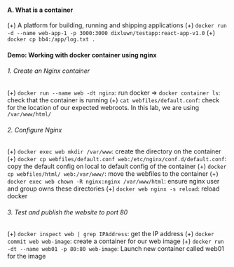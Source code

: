 #### A. What is a container
(+) A platform for building, running and shipping applications
(+) `docker run -d --name web-app-1 -p 3000:3000 dixluwn/testapp:react-app-v1.0`
(+) `docker cp bb4:/app/log.txt .`

#### Demo: Working with docker container using nginx 

###### 1. Create an Nginx container
(+) `docker run --name web -dt nginx`: run docker
=> `docker container ls`: check that the container is running
(+) `cat webfiles/default.conf`: check for the location of our expected webroots. In this lab, we are using `/var/www/html/`

###### 2. Configure Nginx
(+) `docker exec web mkdir /var/www`: create the directory on the container
(+) `docker cp webfiles/default.conf web:/etc/nginx/conf.d/default.conf`: copy the default config on local to default config of the container
(+) `docker cp webfiles/html/ web:/var/www/`: move the webfiles to the container
(+) `docker exec web chown -R nginx:nginx /var/www/html`: ensure nginx user and group owns these directories
(+) `docker web nginx -s reload`: reload docker

###### 3. Test and publish the website to port 80
(+) `docker inspect web | grep IPAddress`: get the IP address
(+) `docker commit web web-image`: create a container for our web image
(+) `docker run -dt --name web01 -p 80:80 web-image`: Launch new container called web01 for the image

